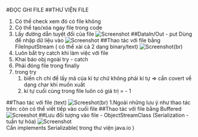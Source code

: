 #ĐỌC GHI FILE
##THƯ VIỆN FILE
1. Có thể check xem đó có file không 
2. Có thể tạo/xóa ngay file trong code
3. Lấy đường dẫn tuyệt đối của file
![Screenshot](https://scontent.xx.fbcdn.net/v/t1.15752-9/p403x403/272326736_671311113881681_7511764882296480152_n.png?_nc_cat=100&ccb=1-5&_nc_sid=aee45a&_nc_ohc=af8oZmrjCiYAX8P6DZD&_nc_ad=z-m&_nc_cid=0&_nc_ht=scontent.xx&oh=03_AVJtiXlTVvsWRuiQCzfLtyQMuC1nFzxxTkzHQ8tXPvgW4w&oe=6216DE11)
##DataIn/Out - put
Dùng để nhập dữ liệu vào
![Screenshot](https://scontent.xx.fbcdn.net/v/t1.15752-9/272013603_350237950256918_5716590065533617490_n.png?_nc_cat=110&ccb=1-5&_nc_sid=aee45a&_nc_ohc=yrkLIeHlncUAX_qHRwZ&_nc_ad=z-m&_nc_cid=0&_nc_ht=scontent.xx&oh=03_AVKOThhZoQsVcBLP7xun9LbTkypgLTCbr-Pd4wBWGFLrEw&oe=621880BE)
##Thao tác với file bằng FileInputStream ( có thể xài cả 2 dạng binary/text)
![Screenshot](https://scontent-hel3-1.xx.fbcdn.net/v/t1.15752-9/272323289_1110207249738219_9119514370354027593_n.png?_nc_cat=103&ccb=1-5&_nc_sid=ae9488&_nc_ohc=hNVcVrZrtlgAX_YXsdx&_nc_ht=scontent-hel3-1.xx&oh=03_AVLKr1sStoqsY75iAXNvrxOkRbEhM9FwdkYz4MAAeMsCqw&oe=621632E8)(br)
1. Luôn bắt try catch khi làm việc với file
2. Khai báo obj ngoài try - catch
3. Phải đóng file trong finally 
4. trong try
   1. biến ch chỉ để lấy mã của kí tự chứ không phải kí tự => cần covert về dạng char khi muốn xuất
   2. kí tự cuối cùng trong file luôn có giá trị = - 1
 
##Thao tác với file (text)
![Screeshot](https://scontent.xx.fbcdn.net/v/t1.15752-9/p403x403/272300435_741984470121784_4914142184224906658_n.png?_nc_cat=107&ccb=1-5&_nc_sid=aee45a&_nc_ohc=qcalAxk8jDUAX8Ax2Ys&_nc_oc=AQlNYW346MrLi2nvomH2gc048qvX0VpltJtW2SFj8or6-XhnKIEWWEEOUjMYyg0QIZkVolV2iNmJt2hKk1toAGmi&_nc_ad=z-m&_nc_cid=0&_nc_ht=scontent.xx&oh=03_AVI821V15sGsak-kpml2-UnCqOtI5kCMw4Unyh7KENc7Dg&oe=62181EE1)(br)
1.Ngoài những lưu ý như thao tác trên: còn có thể viết tiếp vào cuối file 
##Thao tác với file bằng Buffered 
![Screeshot](https://scontent-hel3-1.xx.fbcdn.net/v/t1.15752-9/272048825_512303746833223_747657154387587778_n.png?_nc_cat=111&ccb=1-5&_nc_sid=ae9488&_nc_ohc=85JZzlNIp-IAX8u31eI&tn=Nh1sVwXKQts0v8tL&_nc_ht=scontent-hel3-1.xx&oh=03_AVKt_gj51_JQSJDHrl0WMDl3TjcZDu1TpIH3hDVYDP0J8Q&oe=6217FDC0)
##Lưu đối tượng vào file - ObjectStreamClass (Serialization - tuần tự hóa)
![Screenshot](https://scontent.xx.fbcdn.net/v/t1.15752-9/p403x403/272355989_4641921535926989_3544025467313146030_n.png?_nc_cat=103&ccb=1-5&_nc_sid=aee45a&_nc_ohc=dgLprxqcMc4AX-TxdxD&_nc_ad=z-m&_nc_cid=0&_nc_ht=scontent.xx&oh=03_AVKDo9YC8UwW-SjxijZZQmqvzuI1LFRes2Ilw2RAR_ca3g&oe=62166736)
<br>Cần implements Serializable(  trong thư viện java.io )
